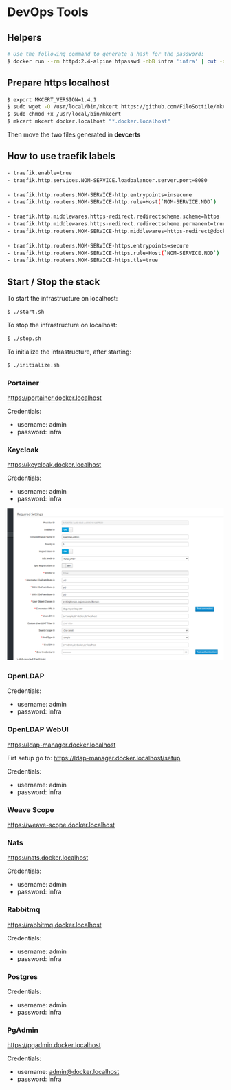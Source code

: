 # DevOps Tools

## Helpers

```sh
# Use the following command to generate a hash for the password:
$ docker run --rm httpd:2.4-alpine htpasswd -nbB infra 'infra' | cut -d ":" -f 2
```

## Prepare https localhost

```sh
$ export MKCERT_VERSION=1.4.1
$ sudo wget -O /usr/local/bin/mkcert https://github.com/FiloSottile/mkcert/releases/download/v$MKCERT_VERSION/mkcert-v$MKCERT_VERSION-linux-amd64
$ sudo chmod +x /usr/local/bin/mkcert
$ mkcert mkcert docker.localhost "*.docker.localhost"
```

Then move the two files generated in __devcerts__

## How to use traefik labels

```sh
- traefik.enable=true
- traefik.http.services.NOM-SERVICE.loadbalancer.server.port=8080

- traefik.http.routers.NOM-SERVICE-http.entrypoints=insecure
- traefik.http.routers.NOM-SERVICE-http.rule=Host(`NOM-SERVICE.NDD`)

- traefik.http.middlewares.https-redirect.redirectscheme.scheme=https
- traefik.http.middlewares.https-redirect.redirectscheme.permanent=true
- traefik.http.routers.NOM-SERVICE-http.middlewares=https-redirect@docker

- traefik.http.routers.NOM-SERVICE-https.entrypoints=secure
- traefik.http.routers.NOM-SERVICE-https.rule=Host(`NOM-SERVICE.NDD`)
- traefik.http.routers.NOM-SERVICE-https.tls=true
```

## Start / Stop the stack

To start the infrastructure on localhost:

```sh
$ ./start.sh
```

To stop the infrastructure on localhost:

```sh
$ ./stop.sh
```

To initialize the infrastructure, after starting:

```sh
$ ./initialize.sh
```

### Portainer

https://portainer.docker.localhost

Credentials:
* username: admin
* password: infra

### Keycloak

https://keycloak.docker.localhost

Credentials:
* username: admin
* password: infra

![Keycloak setup](./keycloak_user_federation.png)

### OpenLDAP

Credentials:
* username: admin
* password: infra

### OpenLDAP WebUI

https://ldap-manager.docker.localhost

Firt setup go to: https://ldap-manager.docker.localhost/setup

Credentials:
* username: admin
* password: infra

### Weave Scope

https://weave-scope.docker.localhost

### Nats

https://nats.docker.localhost

Credentials:
* username: admin
* password: infra

### Rabbitmq

https://rabbitmq.docker.localhost

Credentials:
* username: admin
* password: infra

### Postgres

Credentials:
* username: admin
* password: infra

### PgAdmin

https://pgadmin.docker.localhost

Credentials:
* username: admin@docker.localhost
* password: infra
